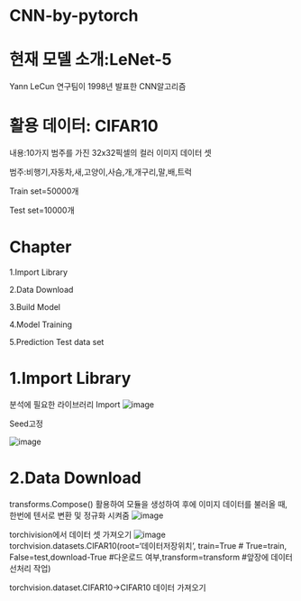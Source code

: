 # CNN-by-pytorch
현재 모델 소개:LeNet-5
======================
Yann LeCun 연구팀이 1998년 발표한 CNN알고리즘

활용 데이터: CIFAR10
====================
내용:10가지 범주를 가진 32x32픽셀의 컬러 이미지 데이터 셋

범주:비행기,자동차,새,고양이,사슴,개,개구리,말,배,트럭

Train set=50000개

Test set=10000개

Chapter
========
1.Import Library

2.Data Download

3.Build Model

4.Model Training

5.Prediction Test data set


1.Import Library
=================
분석에 필요한 라이브러리 Import
![image](https://user-images.githubusercontent.com/104436260/176813424-274dd8fa-9062-4644-8bc7-7d3b2b587308.png)

Seed고정

![image](https://user-images.githubusercontent.com/104436260/176813749-c71c3c24-67f8-4006-b073-87def2ed11d0.png)

2.Data Download
================
transforms.Compose() 활용하여 모듈을 생성하여 후에 이미지 데이터를 불러올 때, 한번에 텐서로 변환 및 정규화 시켜줌
![image](https://user-images.githubusercontent.com/104436260/176813942-29e66e42-84d7-43a5-b737-893ef70bc186.png)


torchivision에서 데이터 셋 가져오기
![image](https://user-images.githubusercontent.com/104436260/176814033-ec1a8396-0327-4c86-b87f-0cafea7f69dc.png)
torchvision.datasets.CIFAR10(root=‘데이터저장위치’, train=True # True=train, False=test,download-True #다운로드 여부,transform=transform  #앞장에 데이터 선처리 작업)

torchvision.dataset.CIFAR10->CIFAR10 데이터 가져오기






  
  
